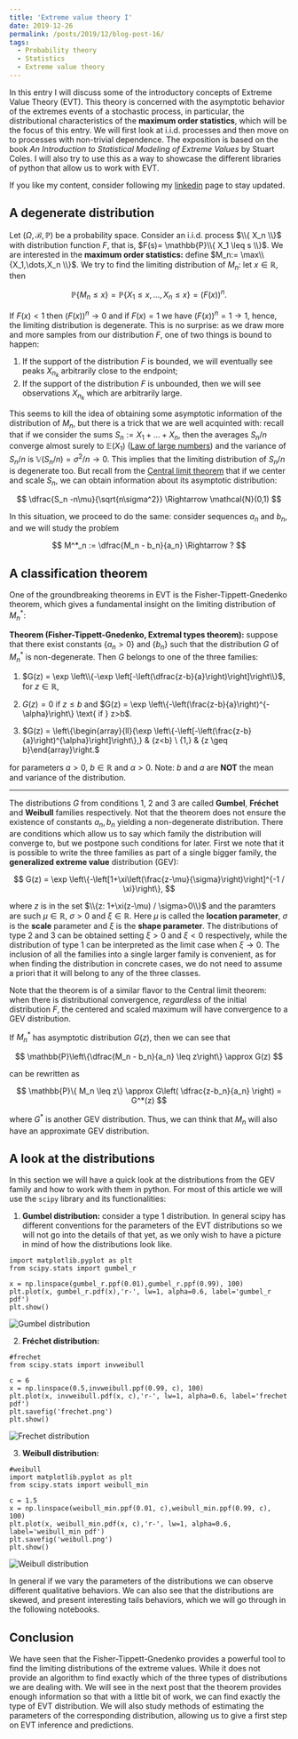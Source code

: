 ```yaml
---
title: 'Extreme value theory I'
date: 2019-12-26
permalink: /posts/2019/12/blog-post-16/
tags:
  - Probability theory
  - Statistics
  - Extreme value theory
---
```


In this entry I will discuss some of the introductory concepts of Extreme Value Theory (EVT). This theory is concerned with the asymptotic behavior of the extremes events of a stochastic process, in particular, the distributional characteristics of the **maximum order statistics**, which will be the focus of this entry. We will first look at i.i.d. processes and then move on to processes with non-trivial dependence. The exposition is based on the book *An Introduction to Statistical Modeling of Extreme Values* by Stuart Coles. I will also try to use this as a way to showcase the different libraries of python that allow us to work with EVT.

If you like my content, consider following my [linkedin](https://www.linkedin.com/in/felperez/) page to stay updated.

## A degenerate distribution

Let $(\Omega,\mathcal{B},\mathbb{P})$ be a probability space. Consider an i.i.d. process $\\{ X_n \\}$ with distribution function $F$, that is, $F(s)= \mathbb{P}\\{  X_1 \leq s \\}$. We are interested in the **maximum order statistics:** define $M_n:= \max\\{X_1,\dots,X_n \\}$. We try to find the limiting distribution of $M_n$: let $x\in\mathbb{R}$, then

$$
\mathbb{P}\{ M_n \leq x\} = \mathbb{P}\{ X_1 \leq x,\dots , X_n\leq x \} = (F(x))^n.
$$

If $F(x) < 1$ then $(F(x))^n \to 0$ and if $F(x) = 1$ we have $(F(x))^n = 1 \to 1$, hence, the limiting distribution is degenerate.  This is no surprise: as we draw more and more samples from our distribution $F$, one of two things is bound to happen:
1. If the support of the distribution $F$ is bounded, we will eventually see peaks $X_{n_k}$ arbitrarily close to the endpoint;
2. If the support of the distribution $F$ is unbounded, then we will see observations $X_{n_k}$ which are arbitrarily large.

This seems to kill the idea of obtaining some asymptotic information of the distribution of $M_n$, but there is a trick that we are well acquinted with: recall that if we consider the sums $S_n:=X_1+\dots + X_n$, then the averages $S_n/n$ converge almost surely to $\mathbb{E}(X_1)$ ([Law of large numbers](posts/2019/06/blog-post-10/)) and the variance of $S_n/n$ is $\mathbb{V}(S_n/n) = \sigma^2/n \to 0$. This implies that the limiting distribution of $S_n/n$ is degenerate too. But recall from the [Central limit theorem](/posts/2019/07/blog-post-12/) that if we center and scale $S_n$, we can obtain information about its asymptotic distribution:

$$
\dfrac{S_n -n\mu}{\sqrt{n\sigma^2}} \Rightarrow \mathcal{N}(0,1)
$$

In this situation, we proceed to do the same: consider sequences $a_n$ and $b_n$, and we will study the problem

$$
M^*_n := \dfrac{M_n - b_n}{a_n} \Rightarrow ?
$$

## A classification theorem

One of the groundbreaking theorems in EVT is the Fisher-Tippett-Gnedenko theorem, which gives a fundamental insight on the limiting distribution of $M^*_n$:

**Theorem (Fisher-Tippett-Gnedenko, Extremal types theorem):** suppose that there exist constants $\{a_n > 0\}$ and $\{b_n\}$ such that the distribution $G$ of $M^*_n$  is non-degenerate. Then $G$ belongs to one of the three families:
1. $G(z) = \exp \left\\{-\exp \left[-\left(\dfrac{z-b}{a}\right)\right]\right\\}$, for $z\in\mathbb{R}$,

2. $G(z) = 0 \text{ if } z \leq b$ and $G(z) = \exp \left\{-\left(\frac{z-b}{a}\right)^{-\alpha}\right\} \text{ if } z>b$.

3. $G(z) = \left\\{\begin{array}{ll}{\exp \left\\{-\left[-\left(\frac{z-b}{a}\right)^{\alpha}\right]\right\\},} & {z<b} \\ {1,} & {z \geq b}\end{array}\right.$

for parameters $a > 0$, $b\in\mathbb{R}$ and $\alpha >0$.  Note: $b$ and $a$ are **NOT** the mean and variance of the distribution.


----

The distributions $G$ from conditions 1, 2 and 3 are called **Gumbel**, **Fréchet** and **Weibull** families respectively. Not that the theorem does not ensure the existence of constants $a_n,b_n$ yielding a non-degenerate distribution. There are conditions which allow us to say which family the distribution will converge to, but we postpone such conditions for later. First we note that it is possible to write the three families as part of a single bigger family, the **generalized extreme value** distribution (GEV):

$$
G(z) = \exp \left\{-\left[1+\xi\left(\frac{z-\mu}{\sigma}\right)\right]^{-1 / \xi}\right\},
$$

where $z$ is in the set $\\{z: 1+\xi(z-\mu) / \sigma>0\\}$ and the paramters are such $\mu \in\mathbb{R}$, $\sigma > 0$ and $\xi\in\mathbb{R}$. Here $\mu$ is called the **location parameter**, $\sigma$ is the **scale** parameter and $\xi$ is the **shape parameter**. The distributions of type 2 and 3 can be obtained setting $\xi > 0$ and $\xi < 0$ respectively, while the distribution of type 1 can be interpreted as the limit case when $\xi \to 0$. The inclusion of all the families into a single larger family is convenient, as for when finding the distribution in concrete cases, we do not need to assume a priori that it will belong to any of the three classes.

Note that the theorem is of a similar flavor to the Central limit theorem: when there is distributional convergence, *regardless* of the initial distribution $F$, the centered and scaled maximum will have convergence to a GEV distribution.

If $M^*_n$ has asymptotic distribution $G(z)$, then we can see that

$$
\mathbb{P}\left\{\dfrac{M_n - b_n}{a_n} \leq z\right\} \approx G(z)
$$

can be rewritten as

$$
\mathbb{P}\{ M_n \leq z\} \approx G\left( \dfrac{z-b_n}{a_n} \right) = G^*(z)
$$

where $G^*$ is another GEV distribution. Thus, we can think that  $M_n$ will also have an approximate GEV distribution.

## A look at the distributions

In this section we will have a quick look at the distributions from the GEV family and how to work with them in python. For most of this article we will use the `scipy` library and its functionalities:

1. **Gumbel distribution:** consider a type 1 distribution. In general scipy has different conventions for the parameters of the EVT distributions so we will not go into the details of that yet, as we only wish to have a picture in mind of how the distributions look like.

```
import matplotlib.pyplot as plt
from scipy.stats import gumbel_r

x = np.linspace(gumbel_r.ppf(0.01),gumbel_r.ppf(0.99), 100)
plt.plot(x, gumbel_r.pdf(x),'r-', lw=1, alpha=0.6, label='gumbel_r pdf')
plt.show()
```

![Gumbel distribution](/files/gumbel.png)


2. **Fréchet distribution:**

```
#frechet
from scipy.stats import invweibull

c = 6
x = np.linspace(0.5,invweibull.ppf(0.99, c), 100)
plt.plot(x, invweibull.pdf(x, c),'r-', lw=1, alpha=0.6, label='frechet pdf')
plt.savefig('frechet.png')
plt.show()
```

![Frechet distribution](/files/frechet.png)

3. **Weibull distribution:**

```
#weibull
import matplotlib.pyplot as plt
from scipy.stats import weibull_min

c = 1.5
x = np.linspace(weibull_min.ppf(0.01, c),weibull_min.ppf(0.99, c), 100)
plt.plot(x, weibull_min.pdf(x, c),'r-', lw=1, alpha=0.6, label='weibull_min pdf')
plt.savefig('weibull.png')
plt.show()
```

![Weibull distribution](/files/weibull.png)

In general if we vary the parameters of the distributions we can observe different qualitative behaviors. We can also see that the distributions are skewed, and present interesting tails behaviors, which we will go through in the following notebooks.

## Conclusion

We have seen that the Fisher-Tippett-Gnedenko provides a powerful tool to find the limiting distributions of the extreme values. While it does not provide an algorithm to find exactly which of the three types of distributions we are dealing with. We will see in the next post that the theorem provides enough information so that with a little bit of work, we can find exactly the type of EVT distribution. We will also study methods of estimating the parameters of the corresponding distribution, allowing us to give a first step on EVT inference and predictions.
